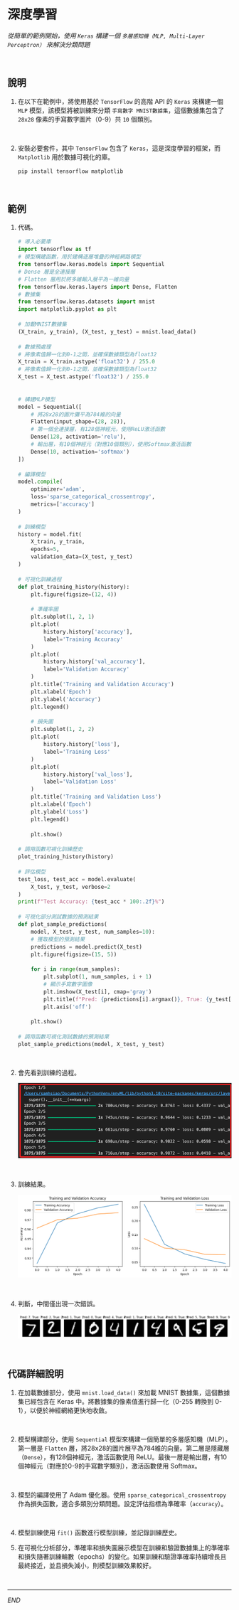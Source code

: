 # 深度學習

_從簡單的範例開始，使用 `Keras` 構建一個 `多層感知機（MLP, Multi-Layer Perceptron）` 來解決分類問題_

<br>

## 說明

1. 在以下在範例中，將使用基於 `TensorFlow` 的高階 API 的 `Keras` 來構建一個 `MLP` 模型，該模型將被訓練來分類 `手寫數字 MNIST數據集`，這個數據集包含了 `28x28` 像素的手寫數字圖片（0-9）共 `10` 個類別。

<br>

2. 安裝必要套件，其中 `TensorFlow` 包含了 `Keras`，這是深度學習的框架，而 `Matplotlib` 用於數據可視化的庫。

    ```bash
    pip install tensorflow matplotlib
    ```

<br>

## 範例

1. 代碼。

    ```python
    # 導入必要庫
    import tensorflow as tf
    # 模型構建函數，用於建構逐層堆疊的神經網路模型
    from tensorflow.keras.models import Sequential
    # Dense 層是全連接層
    # Flatten 層用於將多維輸入展平為一維向量
    from tensorflow.keras.layers import Dense, Flatten
    # 數據集
    from tensorflow.keras.datasets import mnist
    import matplotlib.pyplot as plt

    # 加載MNIST數據集
    (X_train, y_train), (X_test, y_test) = mnist.load_data()

    # 數據預處理
    # 將像素值歸一化到0-1之間，並確保數據類型為float32
    X_train = X_train.astype('float32') / 255.0
    # 將像素值歸一化到0-1之間，並確保數據類型為float32
    X_test = X_test.astype('float32') / 255.0


    # 構建MLP模型
    model = Sequential([
        # 將28x28的圖片攤平為784維的向量
        Flatten(input_shape=(28, 28)),
        # 第一個全連接層，有128個神經元，使用ReLU激活函數
        Dense(128, activation='relu'),
        # 輸出層，有10個神經元（對應10個類別），使用Softmax激活函數
        Dense(10, activation='softmax')
    ])

    # 編譯模型
    model.compile(
        optimizer='adam',
        loss='sparse_categorical_crossentropy',
        metrics=['accuracy']
    )

    # 訓練模型
    history = model.fit(
        X_train, y_train,
        epochs=5,
        validation_data=(X_test, y_test)
    )

    # 可視化訓練過程
    def plot_training_history(history):
        plt.figure(figsize=(12, 4))

        # 準確率圖
        plt.subplot(1, 2, 1)
        plt.plot(
            history.history['accuracy'],
            label='Training Accuracy'
        )
        plt.plot(
            history.history['val_accuracy'],
            label='Validation Accuracy'
        )
        plt.title('Training and Validation Accuracy')
        plt.xlabel('Epoch')
        plt.ylabel('Accuracy')
        plt.legend()

        # 損失圖
        plt.subplot(1, 2, 2)
        plt.plot(
            history.history['loss'],
            label='Training Loss'
        )
        plt.plot(
            history.history['val_loss'],
            label='Validation Loss'
        )
        plt.title('Training and Validation Loss')
        plt.xlabel('Epoch')
        plt.ylabel('Loss')
        plt.legend()

        plt.show()

    # 調用函數可視化訓練歷史
    plot_training_history(history)

    # 評估模型
    test_loss, test_acc = model.evaluate(
        X_test, y_test, verbose=2
    )
    print(f"Test Accuracy: {test_acc * 100:.2f}%")

    # 可視化部分測試數據的預測結果
    def plot_sample_predictions(
        model, X_test, y_test, num_samples=10):
        # 獲取模型的預測結果
        predictions = model.predict(X_test)
        plt.figure(figsize=(15, 5))

        for i in range(num_samples):
            plt.subplot(1, num_samples, i + 1)
            # 顯示手寫數字圖像
            plt.imshow(X_test[i], cmap='gray')
            plt.title(f"Pred: {predictions[i].argmax()}, True: {y_test[i]}")  # 顯示預測標籤和真實標籤
            plt.axis('off')

        plt.show()

    # 調用函數可視化測試數據的預測結果
    plot_sample_predictions(model, X_test, y_test)
    ```

<br>

2. 會先看到訓練的過程。

    ![](images/img_07.png)

<br>

3. 訓練結果。

    ![](images/img_08.png)

<br>

4. 判斷，中間僅出現一次錯誤。

    ![](images/img_09.png)

<br>

## 代碼詳細說明

1. 在加載數據部分，使用 `mnist.load_data()` 來加載 MNIST 數據集，這個數據集已經包含在 Keras 中。將數據集的像素值進行歸一化（0-255 轉換到 0-1），以便於神經網絡更快地收斂。

<br>

2. 模型構建部分，使用 `Sequential` 模型來構建一個簡單的多層感知機（MLP）。第一層是 `Flatten` 層，將28x28的圖片展平為784維的向量。第二層是隱藏層（`Dense`），有128個神經元，激活函數使用 ReLU。最後一層是輸出層，有10個神經元（對應於0-9的手寫數字類別），激活函數使用 Softmax。

<br>

3. 模型的編譯使用了 Adam 優化器。使用 `sparse_categorical_crossentropy` 作為損失函數，適合多類別分類問題。設定評估指標為準確率（`accuracy`）。

<br>

4. 模型訓練使用 `fit()` 函數進行模型訓練，並記錄訓練歷史。

5. 在可視化分析部分，準確率和損失圖展示模型在訓練和驗證數據集上的準確率和損失隨著訓練輪數（epochs）的變化。如果訓練和驗證準確率持續增長且最終接近，並且損失減小，則模型訓練效果較好。

<br>

___

_END_